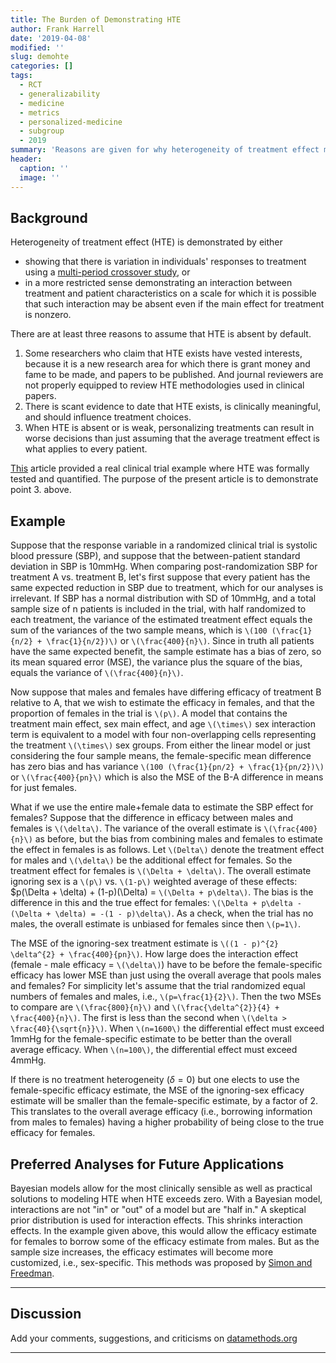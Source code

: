 ```yaml
---
title: The Burden of Demonstrating HTE
author: Frank Harrell
date: '2019-04-08'
modified: ''
slug: demohte
categories: []
tags:
  - RCT
  - generalizability
  - medicine
  - metrics
  - personalized-medicine
  - subgroup
  - 2019
summary: 'Reasons are given for why heterogeneity of treatment effect must be demonstrated, not assumed.  An example is presented that shows that HTE must exceed a certain level before personalizing treatment results in better decisions than using the average treatment effect for everyone.' 
header:
  caption: ''
  image: ''
---
```

<script type="text/x-mathjax-config">
MathJax.Hub.Config({
  tex2jax: {
    skipTags: ['script', 'noscript', 'style', 'textarea', 'pre']
  }
});
</script>

<script async type="text/javascript"
  src="https://cdn.mathjax.org/mathjax/latest/MathJax.js?config=TeX-AMS-MML_HTMLorMML">
</script>

## Background
Heterogeneity of treatment effect (HTE) is demonstrated by either

* showing that there is variation in individuals' responses to treatment using a [multi-period crossover study](https://www.ncbi.nlm.nih.gov/pmc/articles/PMC5054923), or
* in a more restricted sense demonstrating an interaction between treatment and patient characteristics on a scale for which it is possible that such interaction may be absent even if the main effect for treatment is nonzero.

There are at least three reasons to assume that HTE is absent by default.

1. Some researchers who claim that HTE exists have vested interests, because it is a new research area for which there is grant money and fame to be made, and papers to be published.  And journal reviewers are not properly equipped to review HTE methodologies used in clinical papers.
1. There is scant evidence to date that HTE exists, is clinically meaningful, and should influence treatment choices.
1. When HTE is absent or is weak, personalizing treatments can result in worse decisions than just assuming that the average treatment effect is what applies to every patient.

[This](/post/varyor) article provided a real clinical trial example where HTE was formally tested and quantified.  The purpose of the present article is to demonstrate point 3. above.

## Example

Suppose that the response variable in a randomized clinical trial is systolic blood pressure (SBP), and suppose that the between-patient standard deviation in SBP is 10mmHg.  When comparing post-randomization SBP for treatment A vs. treatment B, let's first suppose that every patient has the same expected reduction in SBP due to treatment, which for our analyses is irrelevant.  If SBP has a normal distribution with SD of 10mmHg, and a total sample size of n patients is included in the trial, with half randomized to each treatment, the variance of the estimated treatment effect equals the sum of the variances of the two sample means, which is `\(100 (\frac{1}{n/2} + \frac{1}{n/2})\)` or `\(\frac{400}{n}\)`.  Since in truth all patients have the same expected benefit, the sample estimate has a bias of zero, so its mean squared error (MSE), the variance plus the square of the bias, equals the variance of `\(\frac{400}{n}\)`.

Now suppose that males and females have differing efficacy of treatment B relative to A, that we wish to estimate the efficacy in females, and that the proportion of females in the trial is `\(p\)`.  A model that contains the treatment main effect, sex main effect, and age `\(\times\)` sex interaction term is equivalent to a model with four non-overlapping cells representing the treatment `\(\times\)` sex groups.  From either the linear model or just considering the four sample means, the female-specific mean difference has zero bias and has variance `\(100 (\frac{1}{pn/2} + \frac{1}{pn/2})\)` or `\(\frac{400}{pn}\)` which is also the MSE of the B-A difference in means for just females.

What if we use the entire male+female data to estimate the SBP effect for females?  Suppose that the difference in efficacy between males and females is `\(\delta\)`.  The variance of the overall estimate is `\(\frac{400}{n}\)` as before, but the bias from combining males and females to estimate the effect in females is as follows.  Let `\(Delta\)` denote the treatment effect for males and `\(\delta\)` be the additional effect for females.  So the treatment effect for females is `\(\Delta + \delta\)`.  The overall estimate ignoring sex is a `\(p\)` vs. `\(1-p\)` weighted average of these effects: $p(\Delta + \delta) + (1-p)(\Delta) = `\(\Delta + p\delta\)`.  The bias is the difference in this and the true effect for females: `\(\Delta + p\delta - (\Delta + \delta) = -(1 - p)\delta\)`.  As a check, when the trial has no males, the overall estimate is unbiased for females since then `\(p=1\)`.

The MSE  of the ignoring-sex treatment estimate is `\((1 - p)^{2} \delta^{2} + \frac{400}{pn}\)`.  How large does the interaction effect (female - male efficacy = `\(\delta\)`) have to be before the female-specific efficacy has lower MSE than just using the overall average that pools males and females?  For simplicity let's assume that the trial randomized equal numbers of females and males, i.e., `\(p=\frac{1}{2}\)`.  Then the two MSEs to compare are `\(\frac{800}{n}\)` and `\(\frac{\delta^{2}}{4} + \frac{400}{n}\)`.  The first is less than the second when `\(\delta > \frac{40}{\sqrt{n}}\)`.  When `\(n=1600\)` the differential effect must exceed 1mmHg for the female-specific estimate to be better than the overall average efficacy.  When `\(n=100\)`, the differential effect must exceed 4mmHg.
 
If there is no treatment heterogeneity  ($\delta=0$) but one elects to use the female-specific efficacy estimate, the MSE of the ignoring-sex efficacy estimate will be smaller than the female-specific estimate, by a factor of 2.  This translates to the overall average efficacy (i.e., borrowing information from males to females) having a higher probability of being close to the true efficacy for females.

## Preferred Analyses for Future Applications
Bayesian models allow for the most clinically sensible as well as practical solutions to modeling HTE when HTE exceeds zero.  With a Bayesian model, interactions are not "in" or "out" of a model but are "half in."  A skeptical prior distribution is used for interaction effects.  This shrinks interaction effects.  In the example given above, this would allow the efficacy estimate for females to borrow some of the efficacy estimate from males.  But as the sample size increases, the efficacy estimates will become more customized, i.e., sex-specific.  This methods was proposed by [Simon and Freedman](http://hbiostat.org/papers/RCTs/differentialEffectiveness/sim97bay.pdf).

------

## Discussion
Add your comments, suggestions, and criticisms on [datamethods.org](http://datamethods.org/t/discussion-of-assessing-heterogeneity-of-treatment-effect-estimating-patient-specific-efficacy-and-studying-variation-in-odds-ratios-risk-ratios-and-risk-differences)

------
